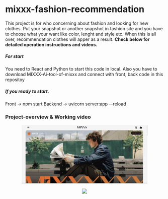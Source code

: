 # mixxx-fashion-recommendation
This project is for who concerning about fashion and looking for new clothes.
Put your snapshot or another snapshot in fashion site and you have to choose what your want like color, lenght and style etc.
When this is all over, recommendation clothes will apper as a result.
**Check below for detailed operation instructions and videos.**

<h5> For start </h5>
You need to React and Python to start this code in local.
Also you have to download MIXXX-Ai-tool-of-mixxx and connect with front, back code in this repositoy

<h5>If you ready to start.</h5>
Front -> npm start
Backend -> uvicorn server:app --reload

<h3>Project-overview & Working video</h3>
<p align="center">
  <img src="images/mixxx-video.gif" width="400">
</p>
<p align="center">
  <img src="images/mixxx.png" width="400">
</p>
